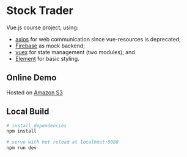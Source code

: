 # Stock Trader

Vue.js course project, using:

* [axios](https://github.com/mzabriskie/axios) for web communication since vue-resources is deprecated;
* [Firebase](https://firebase.google.com) as mock backend;
* [vuex](https://vuex.vuejs.org) for state management (two modules); and
* [Element](https://github.com/ElemeFE/element) for basic styling.

## Online Demo

Hosted on [Amazon S3](http://vuejs-deploy-harry.s3-website-us-east-1.amazonaws.com)

## Local Build

``` bash
# install dependencies
npm install

# serve with hot reload at localhost:8080
npm run dev
